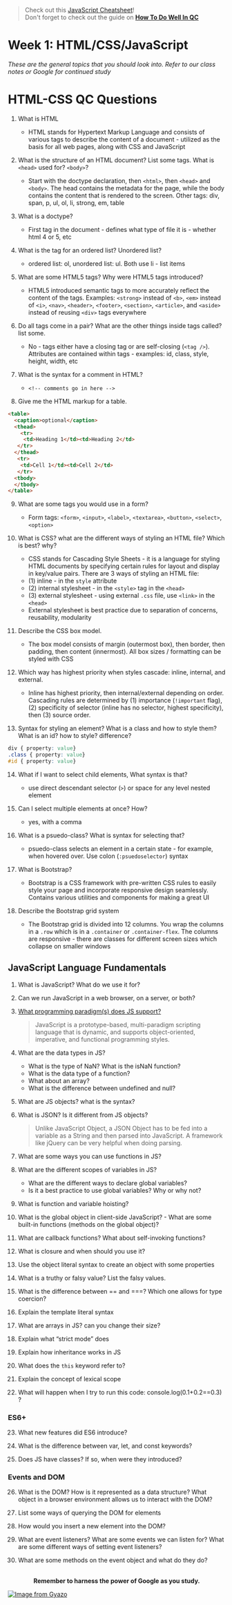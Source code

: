 > Check out this [JavaScript Cheatsheet](https://github.com/mbeaudru/modern-js-cheatsheet)!<br>
> Don't forget to check out the guide on [**How To Do Well In QC**](https://github.com/210222-reston-java-msa/demos/blob/main/how-to-do-well-in-qc.md)

# Week 1: HTML/CSS/JavaScript
*These are the general topics that you should look into.  Refer to our class notes or Google for continued study*

# HTML-CSS QC Questions 

1. What is HTML
    + HTML stands for Hypertext Markup Language and consists of various tags to describe the content of a document - utilized as the basis for all web pages, along with CSS and JavaScript
  
2. What is the structure of an HTML document? List some tags. What is `<head>` used for? `<body>`?
    + Start with the doctype declaration, then `<html>`, then `<head>` and `<body>`. The head contains the metadata for the page, while the body contains the content that is rendered to the screen. Other tags: div, span, p, ul, ol, li, strong, em, table
  
3. What is a doctype?
    + First tag in the document - defines what type of file it is - whether html 4 or 5, etc

4. What is the tag for an ordered list? Unordered list?
    + ordered list: ol, unordered list: ul. Both use li - list items
    
5. What are some HTML5 tags? Why were HTML5 tags introduced?
    + HTML5 introduced semantic tags to more accurately reflect the content of the tags. Examples: `<strong>` instead of `<b>`, `<em>` instead of `<i>`, `<nav>`, `<header>`, `<footer>`, `<section>`, `<article>`, and `<aside>` instead of reusing `<div>` tags everywhere

6. Do all tags come in a pair? What are the other things inside tags called? list some.
    + No - tags either have a closing tag or are self-closing (`<tag />`). Attributes are contained within tags - examples: id, class, style, height, width, etc

7. What is the syntax for a comment in HTML?
    + `<!-- comments go in here -->`

8. Give me the HTML markup for a table.
```html
<table>
  <caption>optional</caption>
  <thead>
    <tr>
     <td>Heading 1</td><td>Heading 2</td>
   </tr>
  </thead>
   <tr>
    <td>Cell 1</td><td>Cell 2</td>
   </tr>
  <tbody>
  </tbody>
</table>
```

9. What are some tags you would use in a form?
    + Form tags: `<form>`, `<input>`, `<label>`, `<textarea>`, `<button>`, `<select>`, `<option>`

10. What is CSS? what are the different ways of styling an HTML file? Which is best? why?
    + CSS stands for Cascading Style Sheets - it is a language for styling HTML documents by specifying certain rules for layout and display in key/value pairs. There are 3 ways of styling an HTML file:
    + (1) inline - in the `style` attribute
    + (2) internal stylesheet - in the `<style>` tag in the `<head>`
    + (3) external stylesheet - using external `.css` file, use `<link>` in the `<head>`
    + External stylesheet is best practice due to separation of concerns, reusability, modularity

11. Describe the CSS box model.
    + The box model consists of margin (outermost box), then border, then padding, then content (innermost). All box sizes / formatting can be styled with CSS

12. Which way has highest priority when styles cascade: inline, internal, and external.
    + Inline has highest priority, then internal/external depending on order. Cascading rules are determined by (1) importance (`!important` flag), (2) specificity of selector   (inline has no selector, highest specificity), then (3) source order.

13. Syntax for styling an element? What is a class and how to style them? What is an id? how to style? difference?
```css
div { property: value}
.class { property: value}
#id { property: value}
```

14. What if I want to select child elements, What syntax is that?
    + use direct descendant selector (`>`) or space for any level nested element

15. Can I select multiple elements at once? How?
    + yes, with a comma

16. What is a psuedo-class? What is syntax for selecting that?
    + psuedo-class selects an element in a certain state - for example, when hovered over. Use colon (`:psuedoselector`) syntax

17. What is Bootstrap?
    + Bootstrap is a CSS framework with pre-written CSS rules to easily style your page and incorporate responsive design seamlessly. Contains various utilities and components for making a great UI

18. Describe the Bootstrap grid system
    + The Bootstrap grid is divided into 12 columns. You wrap the columns in a `.row` which is in a `.container` or `.container-flex`. The columns are responsive - there are classes for different screen sizes which collapse on smaller windows

## JavaScript Language Fundamentals

1.  What is JavaScript? What do we use it for?

2.  Can we run JavaScript in a web browser, on a server, or both?

3.  [What programming paradigm(s) does JS support?](https://medium.com/javascript-in-plain-english/what-are-javascript-programming-paradigms-3ef0f576dfdb)
    > JavaScript is a prototype-based, multi-paradigm scripting language that is dynamic, and supports object-oriented, imperative, and functional programming styles.

4.  What are the data types in JS?
    - What is the type of NaN? What is the isNaN function?
    - What is the data type of a function?
    - What about an array?
    - What is the difference between undefined and null?

5.  What are JS objects? what is the syntax?

6.  What is JSON? Is it different from JS objects?
    > Unlike JavaScript Object, a JSON Object has to be fed into a variable as a String and then parsed into JavaScript. A framework like jQuery can be very helpful when doing parsing.

7.  What are some ways you can use functions in JS?

8.  What are the different scopes of variables in JS?
    - What are the different ways to declare global variables?
    - Is it a best practice to use global variables? Why or why not?

9.  What is function and variable hoisting?

10.  What is the global object in client-side JavaScript?
    - What are some built-in functions (methods on the global object)? 

11. What are callback functions? What about self-invoking functions?

12.  What is closure and when should you use it?

13.  Use the object literal syntax to create an object with some properties

14.  What is a truthy or falsy value? List the falsy values.

15.  What is the difference between == and ===? Which one allows for type coercion?

16.  Explain the template literal syntax

17.  What are arrays in JS? can you change their size?

18.  Explain what “strict mode” does

19.  Explain how inheritance works in JS

20.  What does the `this` keyword refer to?

21.  Explain the concept of lexical scope

22.  What will happen when I try to run this code: console.log(0.1+0.2==0.3) ?
    
### ES6+
23.  What new features did ES6 introduce?

24.  What is the difference between var, let, and const keywords?

25.  Does JS have classes? If so, when were they introduced?

### Events and DOM
26.  What is the DOM? How is it represented as a data structure? What object in a browser environment allows us to interact with the DOM?

27.  List some ways of querying the DOM for elements

28.  How would you insert a new element into the DOM?

29.  What are event listeners? What are some events we can listen for? What are some different ways of setting event listeners?

30.  What are some methods on the event object and what do they do?
<br><br>
<div align="center"><strong>Remember to harness the power of Google as you study.</strong></div>

[![Image from Gyazo](https://i.gyazo.com/bcde9cbc8b8b67bf3a4cefde4d069ba9.gif)](https://gyazo.com/bcde9cbc8b8b67bf3a4cefde4d069ba9)

